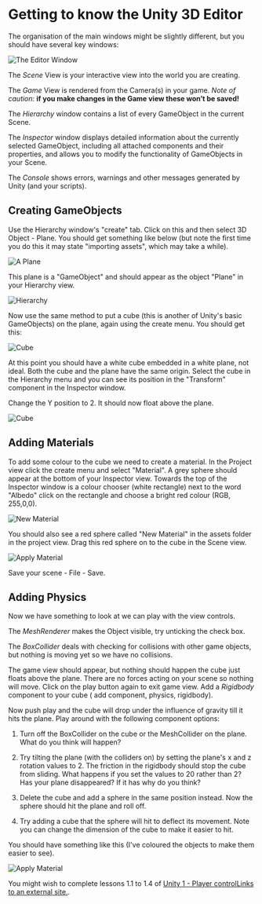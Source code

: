 # Getting to know the Unity 3D Editor

The organisation of the main windows might be slightly different, but you should have several key windows:

![The Editor Window](./images/unityOverviewImage1.png)

The _Scene_ View is your interactive view into the world you are creating.

The _Game_ View is rendered from the Camera(s) in your game. _Note of caution_: **if you make changes in the Game view these won’t be saved!**

The _Hierarchy_ window contains a list of every GameObject in the current Scene.

The _Inspector_ window displays detailed information about the currently selected GameObject, including all attached components and their properties, and allows you to modify the functionality of GameObjects in your Scene.

The _Console_ shows errors, warnings and other messages generated by Unity (and your scripts).

## Creating GameObjects

Use the Hierarchy window's "create" tab. Click on this and then select 3D Object - Plane. You should get something like below (but note the first time you do this it may state "importing assets", which may take a while).

![A Plane](./images/unityOverviewimage4.png)

This plane is a "GameObject" and should appear as the object "Plane" in your Hierarchy view.

![Hierarchy](./images/unityOverviewimage5.png)

Now use the same method to put a cube (this is another of Unity's basic GameObjects) on the plane, again using the create menu. You should get this:

![Cube](./images/unityOverviewimage6.png)

At this point you should have a white cube embedded in a white plane, not ideal. Both the cube and the plane have the same origin. Select the cube in the Hierarchy menu and you can see its position in the "Transform" component in the Inspector window.

Change the Y position to 2. It should now float above the plane.

![Cube](./images/unityOverviewimage7.png)

## Adding Materials

To add some colour to the cube we need to create a material. In the Project view click the create menu and select "Material". A grey sphere should appear at the bottom of your Inspector view. Towards the top of the Inspector window is a colour chooser (white rectangle) next to the word "Albedo" click on the rectangle and choose a bright red colour (RGB, 255,0,0).

![New Material](./images/unityOverviewimage8.png)

You should also see a red sphere called "New Material" in the assets folder in the project view. Drag this red sphere on to the cube in the Scene view.

![Apply Material](./images/unityOverviewimage9.png)

Save your scene - File - Save.

## Adding Physics

Now we have something to look at we can play with the view controls.

The _MeshRenderer_ makes the Object visible, try unticking the check box.

The _BoxCollider_ deals with checking for collisions with other game objects, but nothing is moving yet so we have no collisions.

The game view should appear, but nothing should happen the cube just floats above the plane. There are no forces acting on your scene so nothing will move. Click on the play button again to exit game view. Add a _Rigidbody_ component to your cube ( add component, physics, rigidbody).

Now push play and the cube will drop under the influence of gravity till it hits the plane. Play around with the following component options:

1. Turn off the BoxCollider on the cube or the MeshCollider on the plane. What do you think will happen?

2. Try tilting the plane (with the colliders on) by setting the plane's  x and z rotation values to 2. The friction in the rigidbody should stop the cube from sliding. What happens if you set the values to 20 rather than 2? Has your plane disappeared? If it has why do you think?

3. Delete the cube and add a sphere in the same position instead. Now the sphere should hit the plane and roll off.

4. Try adding a cube that the sphere will hit to deflect its movement. Note you can change the dimension of the cube to make it easier to hit.

You should have something like this (I've coloured the objects to make them easier to see).

![Apply Material](./images/unityOverviewimage10.png)

You might wish to complete lessons 1.1 to 1.4 of [Unity 1 - Player controlLinks to an external site.](https://learn.unity.com/project/unit-1-driving-simulation?missionId=5f71fe63edbc2a00200e9de0&pathwayId=5f7e17e1edbc2a5ec21a20af&contentId=5f7229b2edbc2a001f834db7).